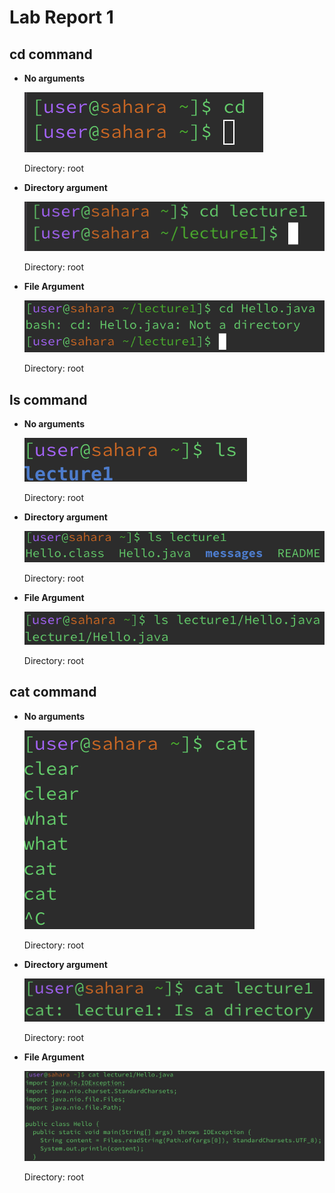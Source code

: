# Lab Report 1

## cd command
* __No arguments__
  
  ![Image](cd-no-args.png)
  
  Directory: root
* __Directory argument__

  ![Image](cd-direc-arg.png)
  
  Directory: root
* __File Argument__

  ![Image](cd-file-arg.png)

  Directory: root
## ls command
* __No arguments__

  ![Image](ls-no-args.png)
  
  Directory: root
* __Directory argument__

  ![Image](ls-direc-arg.png)
  
  Directory: root
* __File Argument__

  ![Image](ls-file-arg.png)
  
  Directory: root

## cat command
* __No arguments__

  ![Image](cat-no-args.png)

  Directory: root
* __Directory argument__

  ![Image](cat-direc-arg.png)

  Directory: root
* __File Argument__

  ![Image](cat-file-arg.png)

  Directory: root
